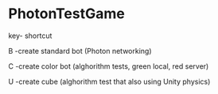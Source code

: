# PhotonTestGame

key- shortcut

B -create standard bot (Photon networking)

C -create color bot (alghorithm tests, green local, red server)

U -create cube (alghorithm test that also using Unity physics) 
